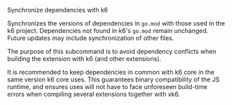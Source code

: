 Synchronize dependencies with k6

Synchronizes the versions of dependencies in `go.mod` with those used in the k6 project. Dependencies not found in k6's `go.mod` remain unchanged. Future updates may include synchronization of other files.

The purpose of this subcommand is to avoid dependency conflicts when building the extension with k6 (and other extensions).

It is recommended to keep dependencies in common with k6 core in the same version k6 core uses. This guarantees binary compatibility of the JS runtime, and ensures uses will not have to face unforeseen build-time errors when compiling several extensions together with xk6.
